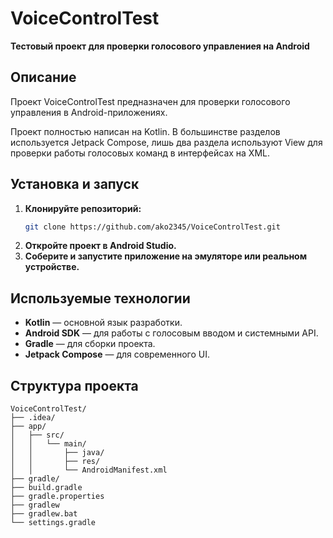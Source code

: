 # VoiceControlTest

**Тестовый проект для проверки голосового управлениея на Android**

## Описание

Проект VoiceControlTest предназначен для проверки голосового управления в Android-приложениях.

Проект полностью написан на Kotlin. В большинстве разделов используется Jetpack Compose, лишь два раздела используют View для проверки работы голосовых команд в интерфейсах на XML.

## Установка и запуск

1. **Клонируйте репозиторий:**
   ```bash
   git clone https://github.com/ako2345/VoiceControlTest.git
   ```
2. **Откройте проект в Android Studio.**
3. **Соберите и запустите приложение на эмуляторе или реальном устройстве.**

## Используемые технологии

- **Kotlin** — основной язык разработки.
- **Android SDK** — для работы с голосовым вводом и системными API.
- **Gradle** — для сборки проекта.
- **Jetpack Compose** — для современного UI.

## Структура проекта

```
VoiceControlTest/
├── .idea/
├── app/
│   ├── src/
│   │   └── main/
│   │       ├── java/
│   │       ├── res/
│   │       └── AndroidManifest.xml
├── gradle/
├── build.gradle
├── gradle.properties
├── gradlew
├── gradlew.bat
└── settings.gradle
```